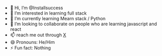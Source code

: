 - 👋 Hi, I’m @Installsuccess
- 👀 I’m interested in learning full stack
- 🌱 I’m currently learning Mearn stack / Python
- 💞️ I’m looking to collaborate on people who are learning javascript and react
- 📫 reach me out through  [X](https://x.com/GovindSharmamdb)
- 😄 Pronouns: He/Him
- ⚡ Fun fact: Nothing      

<!---
Installsuccess/Installsuccess is a ✨ special ✨ repository because its `README.md` (this file) appears on your GitHub profile.
You can click the Preview link to take a look at your changes.
--->
